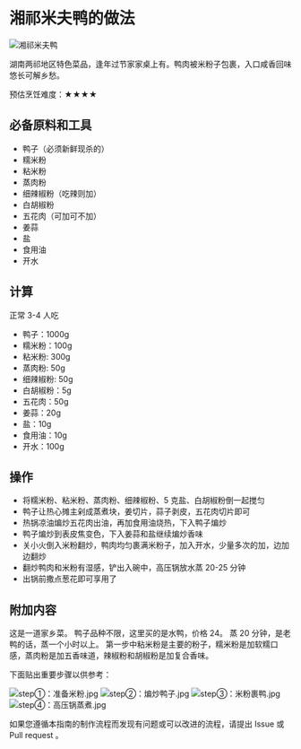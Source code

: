 # 湘祁米夫鸭的做法

![湘祁米夫鸭](湘祁米夫鸭.jpg)

湖南两祁地区特色菜品，逢年过节家家桌上有。鸭肉被米粉子包裹，入口咸香回味悠长可解乡愁。

预估烹饪难度：★★★★

## 必备原料和工具

- 鸭子（必须新鲜现杀的）
- 糯米粉
- 粘米粉
- 蒸肉粉
- 细辣椒粉（吃辣则加）
- 白胡椒粉
- 五花肉（可加可不加）
- 姜蒜
- 盐
- 食用油
- 开水

## 计算

正常 3-4 人吃

- 鸭子：1000g
- 糯米粉：100g
- 粘米粉: 300g
- 蒸肉粉: 50g
- 细辣椒粉: 50g
- 白胡椒粉：5g
- 五花肉：50g
- 姜蒜：20g
- 盐：10g
- 食用油：10g
- 开水：100g

## 操作

* 将糯米粉、粘米粉、蒸肉粉、细辣椒粉、5 克盐、白胡椒粉倒一起搅匀
* 鸭子让热心摊主剁成蒸煮块，姜切片，蒜子剥皮，五花肉切片即可
* 热锅凉油煸炒五花肉出油，再加食用油烧热，下入鸭子煸炒
* 鸭子煸炒到表皮焦变色，下入姜蒜和盐继续煸炒香味
* 关小火倒入米粉翻炒，鸭肉均匀裹满米粉子，加入开水，少量多次的加，边加边翻炒
* 翻炒鸭肉和米粉有湿感，铲出入碗中，高压锅放水蒸 20-25 分钟
* 出锅前撒点葱花即可享用了

## 附加内容

这是一道家乡菜。
鸭子品种不限，这里买的是水鸭，价格 24。
蒸 20 分钟，是老鸭的话，蒸一个小时以上。
第一步中粘米粉是主要的粉子，糯米粉是加软糯口感，蒸肉粉是加五香味道，辣椒粉和胡椒粉是加复合香味。

下面贴出重要步骤以供参考：

![step①：准备米粉.jpg](step①：准备米粉.jpg)
![step②：煸炒鸭子.jpg](step②：煸炒鸭子.jpg)
![step③：米粉裹鸭.jpg](step③：米粉裹鸭.jpg)
![step④：高压锅蒸煮.jpg](step④：高压锅蒸煮.jpg)

如果您遵循本指南的制作流程而发现有问题或可以改进的流程，请提出 Issue 或 Pull request 。

